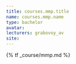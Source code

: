 ```yaml
---
title: courses.mmp.title
name: courses.mmp.name
type: bachelor
avatar:
lecturers: grabovoy_av
site: 
---
```


{% tf _course/mmp.md %}